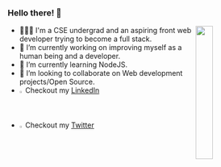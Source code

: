 ### Hello there! 👋
  <img src="https://user-images.githubusercontent.com/83535756/203066276-6c07e80c-3706-4ff6-8f20-9ac288d6fe32.jpg" width="26%" height="26%" mg align="right">

- 👨🏻‍💻 I'm a CSE undergrad and an aspiring front web developer trying to become a full stack.
- 🔭 I’m currently working on improving myself as a human being and a developer.
- 🌱 I’m currently learning NodeJS.
- 👯 I’m looking to collaborate on Web development projects/Open Source.
- <img src = "https://user-images.githubusercontent.com/83535756/203073299-8eb888d6-a7a8-4206-99d0-8066e84db0ad.png" width="1.5%" height="1.5%"/>  Checkout my [LinkedIn](https://www.linkedin.com/in/harsh-palkar-566966222/)
- <img src="https://user-images.githubusercontent.com/68462593/203071392-35236d38-a44e-41f0-934b-c2cdb5ff2c8e.png" width="1.5%" height="1.5%"/> Checkout my  [Twitter](https://twitter.com/harshhwho)


<!-- 
**harshpalkar/harshpalkar** is a ✨ _special_ ✨ repository because its `README.md` (this file) appears on your GitHub profile. -->

<!-- Here are some ideas to get you started:

- 🔭 I’m currently working on ...
- 🌱 I’m currently learning ...
- 👯 I’m looking to collaborate on ...
- 🤔 I’m looking for help with ...
- 💬 Ask me about ...
- 📫 How to reach me: ...
- 😄 Pronouns: ...
- ⚡ Fun fact: ...
 -->
